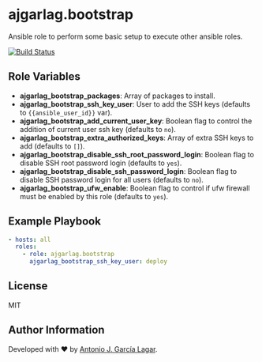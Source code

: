 ajgarlag.bootstrap
==================

Ansible role to perform some basic setup to execute other ansible roles.

[![Build Status](https://travis-ci.org/ajgarlag/ansible-bootstrap.svg?branch=master)](https://travis-ci.org/ajgarlag/ansible-bootstrap)

Role Variables
--------------

* **ajgarlag_bootstrap_packages**: Array of packages to install.
* **ajgarlag_bootstrap_ssh_key_user**: User to add the SSH keys (defaults to `{{ansible_user_id}}` var).
* **ajgarlag_bootstrap_add_current_user_key**: Boolean flag to control the addition of current user ssh key (defaults to `no`).
* **ajgarlag_bootstrap_extra_authorized_keys**: Array of extra SSH keys to add (defaults to `[]`).
* **ajgarlag_bootstrap_disable_ssh_root_password_login**: Boolean flag to disable SSH root password login (defaults to `yes`).
* **ajgarlag_bootstrap_disable_ssh_password_login**: Boolean flag to disable SSH password login for all users (defaults to `no`).
* **ajgarlag_bootstrap_ufw_enable**: Boolean flag to control if ufw firewall must be enabled by this role (defaults to `yes`).

Example Playbook
----------------

```yml
- hosts: all
  roles:
    - role: ajgarlag.bootstrap
      ajgarlag_bootstrap_ssh_key_user: deploy
```

License
-------

MIT

Author Information
------------------

Developed with ♥ by [Antonio J. García Lagar](http://aj.garcialagar.es).
